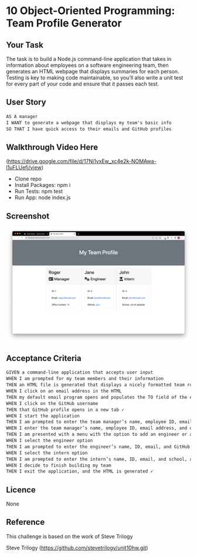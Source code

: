 # 10 Object-Oriented Programming: Team Profile Generator

## Your Task

The task is to build a Node.js command-line application that takes in information about employees on a software engineering team, then generates an HTML webpage that displays summaries for each person. Testing is key to making code maintainable, so you’ll also write a unit test for every part of your code and ensure that it passes each test.

## User Story

```md
AS A manager
I WANT to generate a webpage that displays my team's basic info
SO THAT I have quick access to their emails and GitHub profiles
```

## Walkthrough Video Here

(https://drive.google.com/file/d/17Ni1vxEw_xc4e2k-NOMAwa-l1uFLUefj/view)
- Clone repo
- Install Packages:
npm i
- Run Tests:
npm test
- Run App:
node index.js

## Screenshot

![alt text](media/screenshot.png)

## Acceptance Criteria

```md
GIVEN a command-line application that accepts user input
WHEN I am prompted for my team members and their information
THEN an HTML file is generated that displays a nicely formatted team roster based on user input ✓
WHEN I click on an email address in the HTML
THEN my default email program opens and populates the TO field of the email with the address ✓
WHEN I click on the GitHub username
THEN that GitHub profile opens in a new tab ✓
WHEN I start the application
THEN I am prompted to enter the team manager’s name, employee ID, email address, and office number ✓
WHEN I enter the team manager’s name, employee ID, email address, and office number
THEN I am presented with a menu with the option to add an engineer or an intern or to finish building my team ✓
WHEN I select the engineer option
THEN I am prompted to enter the engineer’s name, ID, email, and GitHub username, and I am taken back to the menu ✓
WHEN I select the intern option
THEN I am prompted to enter the intern’s name, ID, email, and school, and I am taken back to the menu ✓
WHEN I decide to finish building my team
THEN I exit the application, and the HTML is generated ✓
```

## Licence

None

## Reference

This challenge is based on the work of Steve Trilogy

Steve Trilogy
(https://github.com/stevetrilogy/unit10hw.git)
